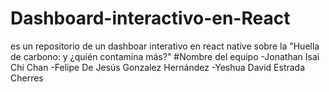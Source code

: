 # Dashboard-interactivo-en-React
es un repositorio de un dashboar interativo en react native sobre la "Huella de carbono: y ¿quién contamina más?"
#Nombre del equipo
-Jonathan Isai Chi Chan 
-Felipe De Jesús Gonzalez Hernández 
-Yeshua David Estrada Cherres
